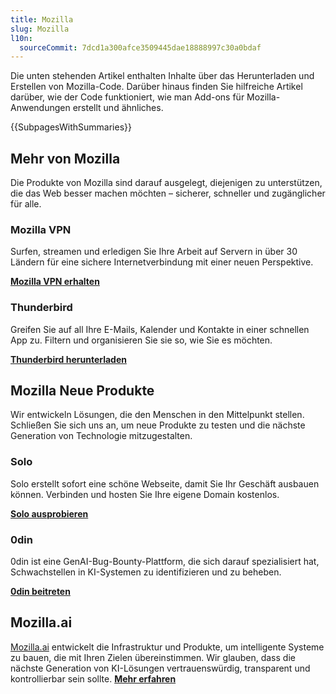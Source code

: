 ```yaml
---
title: Mozilla
slug: Mozilla
l10n:
  sourceCommit: 7dcd1a300afce3509445dae18888997c30a0bdaf
---
```


Die unten stehenden Artikel enthalten Inhalte über das Herunterladen und Erstellen von Mozilla-Code. Darüber hinaus finden Sie hilfreiche Artikel darüber, wie der Code funktioniert, wie man Add-ons für Mozilla-Anwendungen erstellt und ähnliches.

{{SubpagesWithSummaries}}

## Mehr von Mozilla

Die Produkte von Mozilla sind darauf ausgelegt, diejenigen zu unterstützen, die das Web besser machen möchten – sicherer, schneller und zugänglicher für alle.

### Mozilla VPN

Surfen, streamen und erledigen Sie Ihre Arbeit auf Servern in über 30 Ländern für eine sichere Internetverbindung mit einer neuen Perspektive.

[**Mozilla VPN erhalten**](https://www.mozilla.org/en-US/products/vpn/?utm_source=developer.mozilla.org&utm_medium=referral&utm_campaign=mdn-mozilla-products)

### Thunderbird

Greifen Sie auf all Ihre E-Mails, Kalender und Kontakte in einer schnellen App zu. Filtern und organisieren Sie sie so, wie Sie es möchten.

[**Thunderbird herunterladen**](https://www.thunderbird.net/download/?utm_source=developer.mozilla.org&utm_medium=referral&utm_campaign=mdn-mozilla-products)

## Mozilla Neue Produkte

Wir entwickeln Lösungen, die den Menschen in den Mittelpunkt stellen. Schließen Sie sich uns an, um neue Produkte zu testen und die nächste Generation von Technologie mitzugestalten.

### Solo

Solo erstellt sofort eine schöne Webseite, damit Sie Ihr Geschäft ausbauen können. Verbinden und hosten Sie Ihre eigene Domain kostenlos.

[**Solo ausprobieren**](https://soloist.ai/?utm_source=developer.mozilla.org&utm_medium=referral&utm_campaign=mdn-mozilla-products)

### 0din

0din ist eine GenAI-Bug-Bounty-Plattform, die sich darauf spezialisiert hat, Schwachstellen in KI-Systemen zu identifizieren und zu beheben.

[**0din beitreten**](https://0din.ai/?utm_source=developer.mozilla.org&utm_medium=referral&utm_campaign=mdn-mozilla-products)

## Mozilla.ai

[Mozilla.ai](https://www.mozilla.ai/?utm_source=developer.mozilla.org&utm_medium=referral&utm_campaign=mdn-mozilla-products) entwickelt die Infrastruktur und Produkte, um intelligente Systeme zu bauen, die mit Ihren Zielen übereinstimmen. Wir glauben, dass die nächste Generation von KI-Lösungen vertrauenswürdig, transparent und kontrollierbar sein sollte.
[**Mehr erfahren**](https://www.mozilla.ai/?utm_source=developer.mozilla.org&utm_medium=referral&utm_campaign=mdn-mozilla-products)
